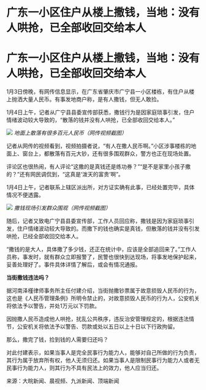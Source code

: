 # 广东一小区住户从楼上撒钱，当地：没有人哄抢，已全部收回交给本人

# 广东一小区住户从楼上撒钱，当地：没有人哄抢，已全部收回交给本人

1月3日傍晚，有网传信息显示，在广东省肇庆市广宁县一小区楼栋，有住户从楼上抛洒大量人民币。有事发地商户称，是有人撒钱，但无人敢捡。

1月4日上午，记者从广宁县县委宣传部获悉，撒钱行为是因家庭琐事引发，住户情绪波动较大导致的，“散落的钱并没有人哄抢，已全部收回交给本人。”

![](https://inews.gtimg.com/om_bt/Omw_G8x8LPEK3_JhrtCnEkejFJ6xv6SsYFtL7kIQ4HFRoAA/1000)
_地面上散落有很多百元人民币（网传视频截图）_

记者从网传的视频看到，视频拍摄者说，“有人在撒人民币啊。”小区涉事楼栋的地面上、窗台上，都散落有百元大钞，还有很多围观群众，警方也正在现场处置。

评论区也很热闹，有人评论“这撒的是真钱还是练功券？”“是不是家里小孩子撒的？”还有网民调侃到，“这真是‘泼天的富贵’啊”。

1月4日上午，记者联系上辖区派出所，对方证实确有此事，已经处置完毕，具体情况不便透露。

![](https://inews.gtimg.com/om_bt/OJBGB31DM49WMipDU7Tg2h6bkYRJciY1VST1NM0CphZMQAA/1000)
_撒钱现场引发群众围观（网传视频截图）_

随后，记者又致电广宁县县委宣传部，工作人员回应称，撒钱是因为家庭琐事引发，住户情绪波动较大导致的。而撒下的钱也确实是真钱，但散落的钱并没有引发哄抢，已经全部收回交给本人。

“撒钱的是大人，具体撒了多少钱，还正在统计中，应该是全部追回来了。”工作人员称，事发时，就有群众立即报警了，民警也很快到达现场，将事发地保护起来，妥善处理好了。事件具体详情了解后，或会有情况通报。

**当街撒钱违法吗？**

据河南泽槿律师事务所主任付建介绍，当街抛撒钞票属于故意损毁人民币的行为，这也是《人民币管理条例》所明令禁止的，对故意损毁人民币的行为人，公安机关将依法予以警告，并处1万元以下罚款。

因抛撒人民币造成他人哄抢，扰乱公共秩序，违反治安管理规定的，根据违法情节，公安机关将依法予以警告、罚款或处以五日以上十日以下行政拘留。

那么，撒完了钱，捡到钱的人需要归还吗？

对此付建表示，如果当事人是完全民事行为能力人，能够对自己所做的行为负责，其行为属于放弃所有权，他人无须归还。如果当事人是限制民事行为能力人或者无民事行为能力人，则其行为不具有民法上的效力，他人应当归还。

来源：大皖新闻、晨视频、九派新闻、顶端新闻

